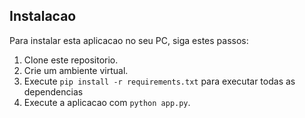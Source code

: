 


## Instalacao

Para instalar esta aplicacao no seu PC, siga estes passos:

1. Clone este repositorio.
2. Crie um ambiente virtual.
3. Execute `pip install -r requirements.txt` para executar todas as dependencias
4. Execute a aplicacao com `python app.py`.



